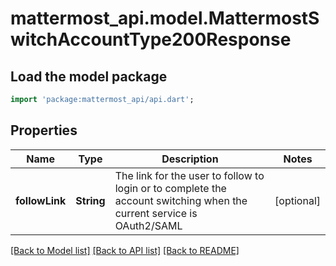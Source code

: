 # mattermost_api.model.MattermostSwitchAccountType200Response

## Load the model package
```dart
import 'package:mattermost_api/api.dart';
```

## Properties
Name | Type | Description | Notes
------------ | ------------- | ------------- | -------------
**followLink** | **String** | The link for the user to follow to login or to complete the account switching when the current service is OAuth2/SAML | [optional] 

[[Back to Model list]](../GENERATED_README.md#documentation-for-models) [[Back to API list]](../GENERATED_README.md#documentation-for-api-endpoints) [[Back to README]](../GENERATED_README.md)


